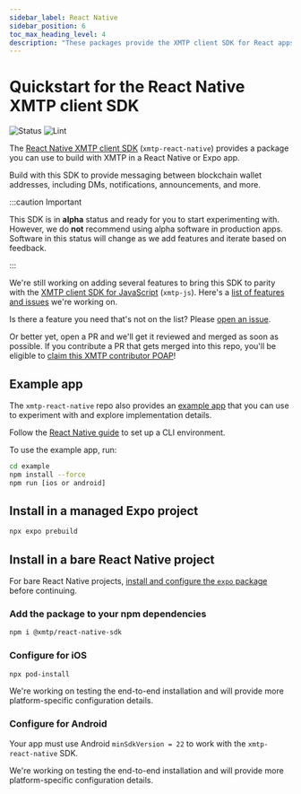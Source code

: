 ```yaml
---
sidebar_label: React Native
sidebar_position: 6
toc_max_heading_level: 4
description: "These packages provide the XMTP client SDK for React apps, including React hooks and components."
---
```


# Quickstart for the React Native XMTP client SDK

![Status](https://img.shields.io/badge/Project_Status-Alpha-red) ![Lint](https://github.com/xmtp/xmtp-android/actions/workflows/lint.yml/badge.svg)

The [React Native XMTP client SDK](https://github.com/xmtp/xmtp-react-native) (`xmtp-react-native`) provides a package you can use to build with XMTP in a React Native or Expo app.

Build with this SDK to provide messaging between blockchain wallet addresses, including DMs, notifications, announcements, and more.

:::caution Important

This SDK is in **alpha** status and ready for you to start experimenting with. However, we do **not** recommend using alpha software in production apps. Software in this status will change as we add features and iterate based on feedback.

:::

We're still working on adding several features to bring this SDK to parity with the [XMTP client SDK for JavaScript](https://github.com/xmtp/xmtp-js) (`xmtp-js`). Here's a [list of features and issues](https://github.com/xmtp/xmtp-react-native/issues/14) we're working on.

Is there a feature you need that's not on the list? Please [open an issue](https://github.com/xmtp/xmtp-react-native/issues).

Or better yet, open a PR and we'll get it reviewed and merged as soon as possible. If you contribute a PR that gets merged into this repo, you'll be eligible to [claim this XMTP contributor POAP](https://www.gitpoap.io/gp/1042)!

## Example app

The `xmtp-react-native` repo also provides an [example app](https://github.com/xmtp/xmtp-react-native/tree/main/example) that you can use to experiment with and explore implementation details.

Follow the [React Native guide](https://reactnative.dev/docs/environment-setup) to set up a CLI environment.

To use the example app, run:

```bash
cd example
npm install --force
npm run [ios or android]
```

## Install in a managed Expo project

```bash
npx expo prebuild
```

## Install in a bare React Native project

For bare React Native projects, [install and configure the `expo` package](https://docs.expo.dev/bare/installing-expo-modules/) before continuing.

### Add the package to your npm dependencies

```bash
npm i @xmtp/react-native-sdk
```

### Configure for iOS

```bash
npx pod-install
```

We're working on testing the end-to-end installation and will provide more platform-specific configuration details.

### Configure for Android

Your app must use Android `minSdkVersion = 22` to work with the `xmtp-react-native` SDK.

We're working on testing the end-to-end installation and will provide more platform-specific configuration details.
